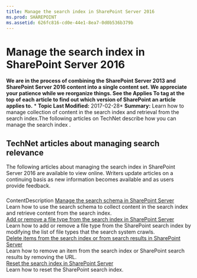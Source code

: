 ```yaml
---
title: Manage the search index in SharePoint Server 2016
ms.prod: SHAREPOINT
ms.assetid: 626fc816-cd0e-44e1-8ea7-0d0b536b379b
---
```



# Manage the search index in SharePoint Server 2016
 **We are in the process of combining the SharePoint Server 2013 and SharePoint Server 2016 content into a single content set. We appreciate your patience while we reorganize things. See the Applies To tag at the top of each article to find out which version of SharePoint an article applies to.** * **Topic Last Modified:** 2017-02-28* **Summary:** Learn how to manage collection of content in the search index and retrieval from the search index.The following articles on TechNet describe how you can manage the search index .
## TechNet articles about managing search relevance

The following articles about managing the search index in SharePoint Server 2016 are available to view online. Writers update articles on a continuing basis as new information becomes available and as users provide feedback.
### 

ContentDescription [Manage the search schema in SharePoint Server](html/manage-the-search-schema-in-sharepoint-server.md) <br/> Learn how to use the search schema to collect content in the search index and retrieve content from the search index.  <br/>  [Add or remove a file type from the search index in SharePoint Server](html/add-or-remove-a-file-type-from-the-search-index-in-sharepoint-server.md) <br/> Learn how to add or remove a file type from the SharePoint search index by modifying the list of file types that the search system crawls.  <br/>  [Delete items from the search index or from search results in SharePoint Server](html/delete-items-from-the-search-index-or-from-search-results-in-sharepoint-server.md) <br/> Learn how to remove an item from the search index or SharePoint search results by removing the URL.  <br/>  [Reset the search index in SharePoint Server](html/reset-the-search-index-in-sharepoint-server.md) <br/> Learn how to reset the SharePoint search index.  <br/> 
